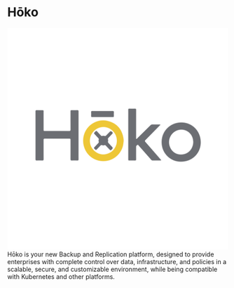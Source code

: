 # Hōko
![](https://raw.githubusercontent.com/xbh03/Hoko/refs/heads/main/svg.svg)
Hōko is your new Backup and Replication platform, designed to provide enterprises with complete control over data, infrastructure, and policies in a scalable, secure, and customizable environment, while being compatible with Kubernetes and other platforms.

